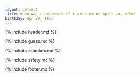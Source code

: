 ```yaml
---
layout: default
title: When was I conceived if I was born on April 20, 1905?
birthday: Apr 20, 1905
---
```


{% include header.md %}

{% include guess.md %}

{% include calculate.md %}

{% include safety.md %}

{% include footer.md %}




